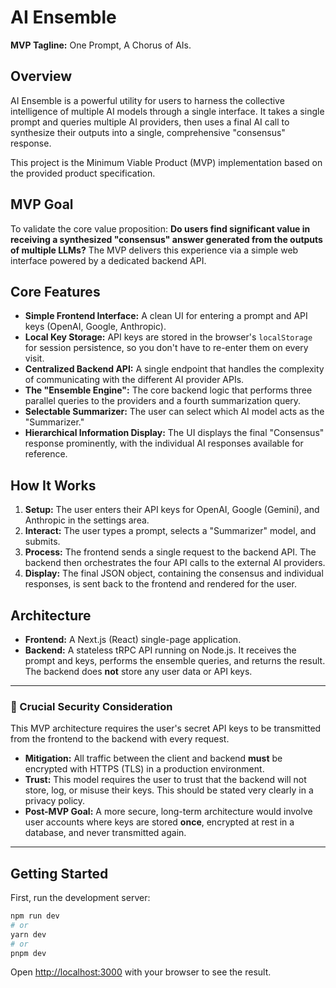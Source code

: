 # AI Ensemble

**MVP Tagline:** One Prompt, A Chorus of AIs.

## Overview

AI Ensemble is a powerful utility for users to harness the collective intelligence of multiple AI models through a single interface. It takes a single prompt and queries multiple AI providers, then uses a final AI call to synthesize their outputs into a single, comprehensive "consensus" response.

This project is the Minimum Viable Product (MVP) implementation based on the provided product specification.

## MVP Goal

To validate the core value proposition: **Do users find significant value in receiving a synthesized "consensus" answer generated from the outputs of multiple LLMs?** The MVP delivers this experience via a simple web interface powered by a dedicated backend API.

## Core Features

*   **Simple Frontend Interface:** A clean UI for entering a prompt and API keys (OpenAI, Google, Anthropic).
*   **Local Key Storage:** API keys are stored in the browser's `localStorage` for session persistence, so you don't have to re-enter them on every visit.
*   **Centralized Backend API:** A single endpoint that handles the complexity of communicating with the different AI provider APIs.
*   **The "Ensemble Engine":** The core backend logic that performs three parallel queries to the providers and a fourth summarization query.
*   **Selectable Summarizer:** The user can select which AI model acts as the "Summarizer."
*   **Hierarchical Information Display:** The UI displays the final "Consensus" response prominently, with the individual AI responses available for reference.

## How It Works

1.  **Setup:** The user enters their API keys for OpenAI, Google (Gemini), and Anthropic in the settings area.
2.  **Interact:** The user types a prompt, selects a "Summarizer" model, and submits.
3.  **Process:** The frontend sends a single request to the backend API. The backend then orchestrates the four API calls to the external AI providers.
4.  **Display:** The final JSON object, containing the consensus and individual responses, is sent back to the frontend and rendered for the user.

## Architecture

*   **Frontend:** A Next.js (React) single-page application.
*   **Backend:** A stateless tRPC API running on Node.js. It receives the prompt and keys, performs the ensemble queries, and returns the result. The backend does **not** store any user data or API keys.

---

### 🚨 Crucial Security Consideration

This MVP architecture requires the user's secret API keys to be transmitted from the frontend to the backend with every request.

*   **Mitigation:** All traffic between the client and backend **must** be encrypted with HTTPS (TLS) in a production environment.
*   **Trust:** This model requires the user to trust that the backend will not store, log, or misuse their keys. This should be stated very clearly in a privacy policy.
*   **Post-MVP Goal:** A more secure, long-term architecture would involve user accounts where keys are stored **once**, encrypted at rest in a database, and never transmitted again.

---

## Getting Started

First, run the development server:

```bash
npm run dev
# or
yarn dev
# or
pnpm dev
```

Open [http://localhost:3000](http://localhost:3000) with your browser to see the result.
